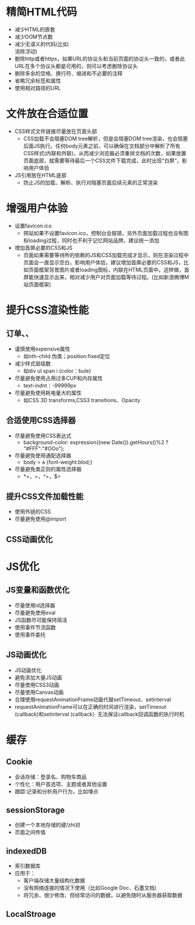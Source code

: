 # 精简HTML代码

- 减少HTML的嵌套
- 减少DOM节点数
- 减少无语义的代码(比如:<div class="clear"></div> 消除浮动)
- 删除http或者https，如果URL的协议头和当前页面的协议头一致的，或者此URL在多个协议头都是可用的，则可以考虑删除协议头
- 删除多余的空格、换行符、缩进和不必要的注释
- 省略冗余标签和属性
- 使用相对路径的URL


# 文件放在合适位置

- CSS样式文件链接尽量放在页面头部
   - CSS加载不会阻塞DOM tree解析，但是会阻塞DOM tree渲染，也会阻塞后面JS执行。任何body元素之前，可以确保在文档部分中解析了所有CSS样式(内联和外联)，从而减少浏览器必须重排文档的次数，如果放置页面底部，就需要等待最后一个CSS文件下载完成，此时出现“白屏”，影响用户体验
- JS引用放在HTML底部
    - 防止JS的加载、解析、执行对阻塞页面后续元素的正常渲染



#  增强用户体验

- 设置favicon.ico
    - 网站如果不设置favicon.ico，控制台会报错，另外页面加载过程也没有图标loading过程，同时也不利于记忆网站品牌，建议统一添加
- 增加首屏必要的CSS和JS
  -  页面如果需要等待所的依赖的JS和CSS加载完成才显示，则在渲染过程中页面会一直显示空白，影响用户体验，建议增加首屏必要的CSS和JS，比如页面框架背景图片或者loading图标，内联在HTML页面中。这样做，首屏能快速显示出来，相对减少用户对页面加载等待过程。(比如新浪微博M站页面框架)

# 提升CSS渲染性能

## 订单、、
- 谨慎使用expensive属性
  - 如nth-child 伪类；position:fixed定位
- 减少样式层级数
  - 如div ul span i {color：bule}
- 尽量避免使用占用过多CUP和内存属性
  - text-indnt：-99999px
- 尽量避免使用耗电量大的属性
  - 如CSS 3D transforms,CSS3 transitions、Opacity

## 合适使用CSS选择器
- 尽量避免使用CSS表达式
    - background-color: expression((new Date()).getHours()%2 ? "#FFF":"#OOo");
- 尽量避免使用通配选择器
    - body > a {font-weight:blod;}
- 尽量避免类正则的属性选择器
    - *=，=，^=，$=


## 提升CSS文件加载性能

- 使用外链的CSS
- 尽量避免使用@import


## CSS动画优化





# JS优化



## JS变量和函数优化


- 尽量使用id选择器
- 尽量避免使用eval
- JS函数尽可能保持简洁
- 使用事件节流函数
- 使用事件委托




## JS动画优化


- JS动画优化
- 避免添加大量JS动画
- 尽量使用CSS3动画
- 尽量使用Canvas动画
- 合理使用requestAnimationFrame动画代替setTimeout、setlnterval
- requestAnimationFrame可以在正确的时间进行渲染，setTimeout (callback)和setinterval (callback）无法保证callback回调函数的执行时机










# 缓存


## Cookie
- 会话存储：登录名、购物车商品
- 个性化：用户首选项、主题或者其他设置
- 跟踪:记录和分析用户行为，比如埋点

## sessionStorage
- 创建一个本地存储的键/zhi对
- 页面之间传值


## indexedDB

- 索引数据库
- 应用于：
  - 客户端存储大量结构化数据
  - 没有网络连接的情况下使用（比如Google Doc、石墨文档)
  - 将冗余、很少修改、但经常访问的数据，以避免随时从服务器获取数据


## LocalStroage
